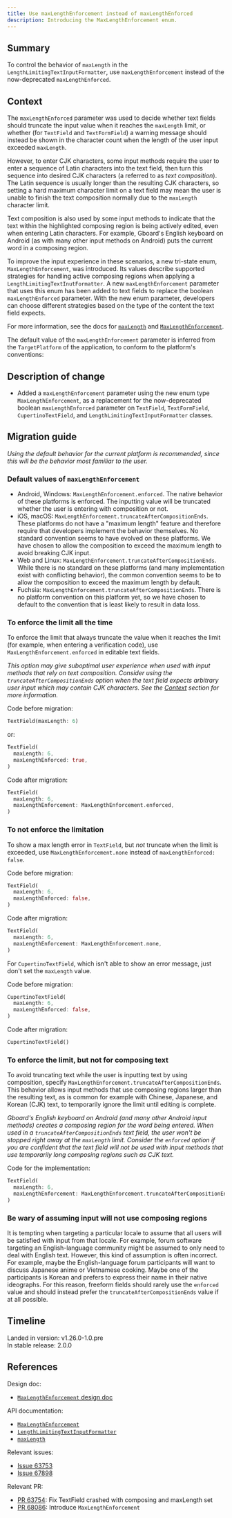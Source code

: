 ```yaml
---
title: Use maxLengthEnforcement instead of maxLengthEnforced
description: Introducing the MaxLengthEnforcement enum.
---
```


## Summary

To control the behavior of `maxLength` in the
`LengthLimitingTextInputFormatter`, use `maxLengthEnforcement`
instead of the now-deprecated `maxLengthEnforced`.

## Context

The `maxLengthEnforced` parameter was used to decide
whether text fields should truncate the input value
when it reaches the `maxLength` limit, or whether
(for `TextField` and `TextFormField`)
a warning message should instead be shown in the
character count when the length of the user input
exceeded `maxLength`.

However, to enter CJK characters, some input methods
require the user to enter a sequence of Latin characters
into the text field, then turn this sequence
into desired CJK characters (a referred to as *text composition*).
The Latin sequence is usually longer than the resulting CJK characters,
so setting a hard maximum character limit on a text field may mean
the user is unable to finish the text composition normally due to the
`maxLength` character limit.

Text composition is also used by some input methods to
indicate that the text within the highlighted composing
region is being actively edited, even when entering
Latin characters. For example, Gboard's English keyboard on Android
(as with many other input methods on Android) puts the current word
in a composing region.

To improve the input experience in these scenarios,
a new tri-state enum, `MaxLengthEnforcement`, was introduced.
Its values describe supported strategies for handling
active composing regions when applying a
`LengthLimitingTextInutFormatter`.
A new `maxLengthEnforcement` parameter that uses
this enum has been added to text fields to replace
the boolean `maxLengthEnforced` parameter.
With the new enum parameter,
developers can choose different strategies
based on the type of the content the text field expects.

For more information, see the docs for [`maxLength`][] and
[`MaxLengthEnforcement`][].

The default value of the `maxLengthEnforcement`
parameter is inferred from the `TargetPlatform`
of the application, to conform to the platform's conventions:

## Description of change

* Added a `maxLengthEnforcement` parameter using the
  new enum type `MaxLengthEnforcement`,
  as a replacement for the now-deprecated boolean
  `maxLengthEnforced` parameter on
  `TextField`, `TextFormField`, `CupertinoTextField`, and
  `LengthLimitingTextInputFormatter` classes.

## Migration guide

_Using the default behavior for the current platform is recommended,
since this will be the behavior most familiar to the user._

### Default values of `maxLengthEnforcement`

* Android, Windows: `MaxLengthEnforcement.enforced`.
  The native behavior of these platforms is enforced.
  The inputting value will be truncated whether
  the user is entering with composition or not.
* iOS, macOS: `MaxLengthEnforcement.truncateAfterCompositionEnds`.
  These platforms do not have a "maximum length"
  feature and therefore require that developers implement
  the behavior themselves. No standard convention seems
  to have evolved on these platforms. We have chosen
  to allow the composition to exceed the maximum length
  to avoid breaking CJK input.
* Web and Linux: `MaxLengthEnforcement.truncateAfterCompositionEnds`.
  While there is no standard on these platforms
  (and many implementation exist with conflicting behavior),
  the common convention seems to be to allow the composition
  to exceed the maximum length by default.
* Fuchsia: `MaxLengthEnforcement.truncateAfterCompositionEnds`.
  There is no platform convention on this platform yet,
  so we have chosen to default to the convention that is
  least likely to result in data loss.

### To enforce the limit all the time

To enforce the limit that always truncate the value when
it reaches the limit (for example, when entering a
verification code), use `MaxLengthEnforcement.enforced` in
editable text fields.

_This option may give suboptimal user experience when used
with input methods that rely on text composition.
Consider using the `truncateAfterCompositionEnds`
option when the text field expects arbitrary user input
which may contain CJK characters.
See the [Context](#context) section for more information._

Code before migration:

```dart
TextField(maxLength: 6)
```

or:

```dart
TextField(
  maxLength: 6,
  maxLengthEnforced: true,
)
```

Code after migration:

```dart
TextField(
  maxLength: 6,
  maxLengthEnforcement: MaxLengthEnforcement.enforced,
)
```

### To not enforce the limitation

To show a max length error in `TextField`,
but _not_ truncate when the limit is exceeded,
use `MaxLengthEnforcement.none` instead of
`maxLengthEnforced: false`.

Code before migration:

```dart
TextField(
  maxLength: 6,
  maxLengthEnforced: false,
)
```

Code after migration:

```dart
TextField(
  maxLength: 6,
  maxLengthEnforcement: MaxLengthEnforcement.none,
)
```

For `CupertinoTextField`, which isn't able to show an error message,
just don't set the `maxLength` value.

Code before migration:

```dart
CupertinoTextField(
  maxLength: 6,
  maxLengthEnforced: false,
)
```

Code after migration:

```dart
CupertinoTextField()
```

### To enforce the limit, but not for composing text

To avoid truncating text while the user is inputting text
by using composition, specify
`MaxLengthEnforcement.truncateAfterCompositionEnds`.
This behavior allows input methods that use composing
regions larger than the resulting text,
as is common for example with Chinese, Japanese,
and Korean (CJK) text, to temporarily
ignore the limit until editing is complete.

_Gboard's English keyboard on Android
(and many other Android input methods)
creates a composing region for the word being entered.
When used in a `truncateAfterCompositionEnds` text field,
the user won't be stopped right away at the `maxLength` limit.
Consider the `enforced` option if you are confident that
the text field will not be used with input methods
that use temporarily long composing regions such as CJK text._

Code for the implementation:

```dart
TextField(
  maxLength: 6,
  maxLengthEnforcement: MaxLengthEnforcement.truncateAfterCompositionEnds, // Temporarily lifts the limit.
)
```

### Be wary of assuming input will not use composing regions

It is tempting when targeting a particular locale to assume
that all users will be satisfied with input from that locale.
For example, forum software targeting an English-language
community might be assumed to only need to deal with English
text. However, this kind of assumption is often incorrect.
For example, maybe the English-language forum participants
will want to discuss Japanese anime or Vietnamese cooking.
Maybe one of the participants is Korean and prefers to express
their name in their native ideographs. For this reason,
freeform fields should rarely use the `enforced` value
and should instead prefer the
`truncateAfterCompositionEnds` value if at all possible.

## Timeline

Landed in version: v1.26.0-1.0.pre<br>
In stable release: 2.0.0

## References

Design doc:

* [`MaxLengthEnforcement` design doc][]

API documentation:

* [`MaxLengthEnforcement`][]
* [`LengthLimitingTextInputFormatter`][]
* [`maxLength`][]

Relevant issues:

* [Issue 63753][]
* [Issue 67898][]

Relevant PR:

* [PR 63754][]: Fix TextField crashed with composing and maxLength set
* [PR 68086][]: Introduce `MaxLengthEnforcement`

[`MaxLengthEnforcement` design doc]: {{site.url}}/go/max-length-enforcement
[`MaxLengthEnforcement`]: {{site.api}}/flutter/services/MaxLengthEnforcement-class.html
[`LengthLimitingTextInputFormatter`]: {{site.api}}/flutter/services/LengthLimitingTextInputFormatter-class.html
[`maxLength`]: {{site.api}}/flutter/services/LengthLimitingTextInputFormatter/maxLength.html
[Issue 63753]: {{site.repo.flutter}}/issues/63753
[Issue 67898]: {{site.repo.flutter}}/issues/67898
[PR 63754]: {{site.github}}//flutter/flutter/pull/63754
[PR 68086]: {{site.repo.flutter}}/pull/68086
